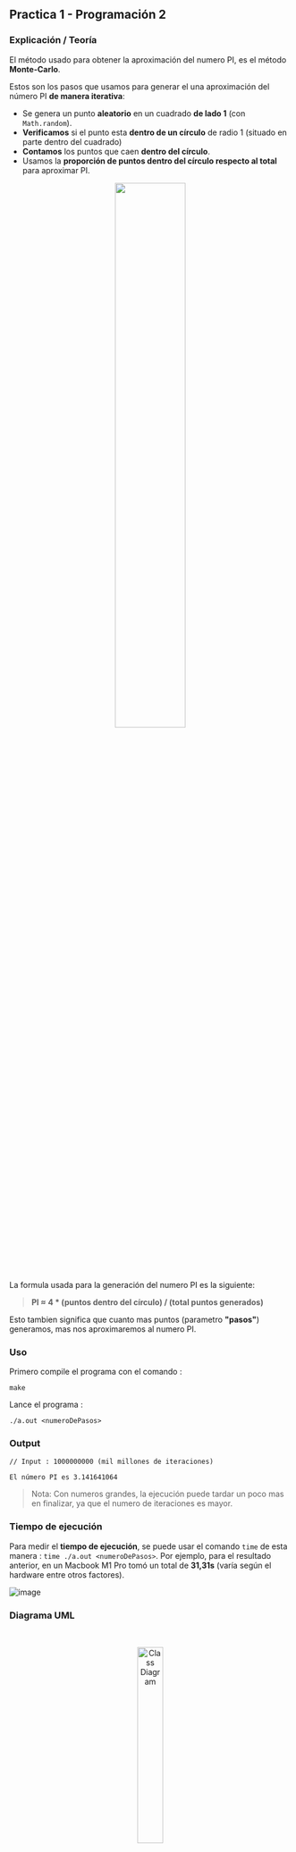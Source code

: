 ## Practica 1 - Programación 2

### Explicación / Teoría

El método usado para obtener la aproximación del numero PI, es el método **Monte-Carlo**.

Estos son los pasos que usamos para generar el una aproximación del número PI **de manera iterativa**:

- Se genera un punto **aleatorio** en un cuadrado **de lado 1** (con ```Math.random```).
- **Verificamos** si el punto esta **dentro de un círculo** de radio 1 (situado en parte dentro del cuadrado)
- **Contamos** los puntos que caen **dentro del círculo**.
- Usamos la **proporción de puntos dentro del círculo respecto al total** para aproximar PI.

<div align="center">
    <img src="https://github.com/user-attachments/assets/d7daf124-b33e-460c-b1d1-29bb39ec308a" style="width: 50%">
</div>

La formula usada para la generación del numero PI es la siguiente:

> **PI ≈ 4 * (puntos dentro del círculo) / (total puntos generados)**

Esto tambien significa que cuanto mas puntos (parametro **"pasos"**) generamos, mas nos aproximaremos al numero PI.

### Uso

Primero compile el programa con el comando :

```
make
```

Lance el programa :

```
./a.out <numeroDePasos>
```

### Output

```
// Input : 1000000000 (mil millones de iteraciones)

El número PI es 3.141641064
```

> Nota: Con numeros grandes, la ejecución puede tardar un poco mas en finalizar, ya que el numero de iteraciones es mayor.

### Tiempo de ejecución

Para medir el **tiempo de ejecución**, se puede usar el comando ``time`` de esta manera : `time ./a.out <numeroDePasos>`. Por ejemplo, para el resultado anterior, en un Macbook M1 Pro tomó un total de **31,31s** (varía según el hardware entre otros factores).

![image](https://github.com/user-attachments/assets/e3d022db-5871-4d6d-b55e-4eee2413d0fe)

### Diagrama UML

<br>

<p align="center">
  <img src="http://www.plantuml.com/plantuml/proxy?src=https://raw.githubusercontent.com/KhalidCEU/practica1_p2/refs/heads/main/docs/diagram.puml" alt="Class Diagram" width=30%>
</p>
